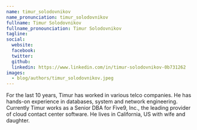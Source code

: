 ```yaml
---
name: timur_solodovnikov
name_pronunciation: timur_solodovnikov
fullname: Timur Solodovnikov
fullname_pronounciation: Timur Solodovnikov
tagline: 
social:
  website: 
  facebook:
  twitter: 
  github: 
  linkedin: https://www.linkedin.com/in/timur-solodovnikov-0b731262
images:
  - blog/authors/timur_solodovnikov.jpeg
---
```


For the last 10 years, Timur has worked in various telco companies. He has hands-on experience in databases, system and network engineering. Currently Timur works as a Senior DBA for Five9, Inc., the leading provider of cloud contact center software. He lives in California, US with wife and daughter.